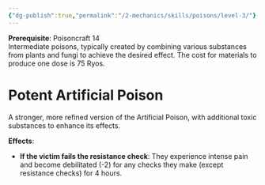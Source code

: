 ```yaml
---
{"dg-publish":true,"permalink":"/2-mechanics/skills/poisons/level-3/"}
---
```


**Prerequisite**: Poisoncraft 14  
Intermediate poisons, typically created by combining various substances from plants and fungi to achieve the desired effect. The cost for materials to produce one dose is 75 Ryos.

# **Potent Artificial Poison**  
A stronger, more refined version of the Artificial Poison, with additional toxic substances to enhance its effects.

**Effects**:

- **If the victim fails the resistance check**: They experience intense pain and become debilitated (-2) for any checks they make (except resistance checks) for 4 hours.